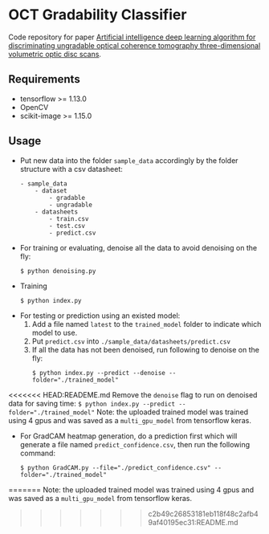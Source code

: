 # OCT Gradability Classifier

Code repository for paper [Artificial intelligence deep learning algorithm for discriminating ungradable optical coherence tomography three-dimensional volumetric optic disc scans](./doc/paper.pdf).

## Requirements
- tensorflow >= 1.13.0
- OpenCV
- scikit-image >= 1.15.0

## Usage
- Put new data into the folder ```sample_data``` accordingly by the folder structure with a csv datasheet:
    ```
    - sample_data
        - dataset
            - gradable
            - ungradable
        - datasheets
            - train.csv
            - test.csv
            - predict.csv
    ```
- For training or evaluating, denoise all the data to avoid denoising on the fly:
    ```
    $ python denoising.py
    ```
- Training
    ```
    $ python index.py
    ```
- For testing or prediction using an existed model:
    1. Add a file named ```latest``` to the ```trained_model``` folder to indicate which model to use.
    2. Put ```predict.csv``` into ```./sample_data/datasheets/predict.csv```
    3. If all the data has not been denoised, run following to denoise on the fly:
        ```
        $ python index.py --predict --denoise --folder="./trained_model"
        ```
<<<<<<< HEAD:READEME.md
       Remove the ```denoise``` flag to run on denoised data for saving time:
        ```
        $ python index.py --predict --folder="./trained_model"
        ```
        Note: the uploaded trained model was trained using 4 gpus and was saved as a ```multi_gpu_model``` from tensorflow keras.
- For GradCAM heatmap generation, do a prediction first which will generate a file named ```predict_confidence.csv```, then run the following command:
    ```
    $ python GradCAM.py --file="./predict_confidence.csv" --folder="./trained_model"
    ```
=======
        Note: the uploaded trained model was trained using 4 gpus and was saved as a ```multi_gpu_model``` from tensorflow keras.
>>>>>>> c2b49c26853181eb118f48c2afb49af40195ec31:README.md
